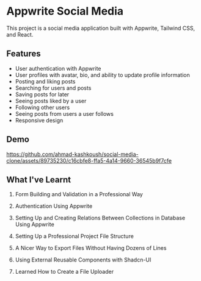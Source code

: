 # Appwrite Social Media

This project is a social media application built with Appwrite, Tailwind CSS,
and React.

## Features

- User authentication with Appwrite
- User profiles with avatar, bio, and ability to update profile information
- Posting and liking posts
- Searching for users and posts
- Saving posts for later
- Seeing posts liked by a user
- Following other users
- Seeing posts from users a user follows
- Responsive design

## Demo



https://github.com/ahmad-kashkoush/social-media-clone/assets/89735230/c16cbfe8-ffa5-4a14-9660-36545b9f7cfe



## What I've Learnt

1. Form Building and Validation in a Professional Way
2. Authentication Using Appwrite

3. Setting Up and Creating Relations Between Collections in Database Using
   Appwrite

4. Setting Up a Professional Project File Structure

5. A Nicer Way to Export Files Without Having Dozens of Lines

6. Using External Reusable Components with Shadcn-UI

7. Learned How to Create a File Uploader

